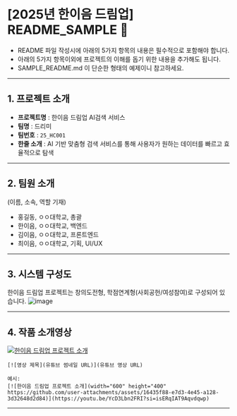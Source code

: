 # [2025년 한이음 드림업] README_SAMPLE 📝

- README 파일 작성시에 아래의 5가지 항목의 내용은 필수적으로 포함해야 합니다.
- 아래의 5가지 항목이외에 프로젝트의 이해를 돕기 위한 내용을 추가해도 됩니다.
- SAMPLE_README.md 이 단순한 형태의 예제이니 참고하세요.
---

## **1. 프로젝트 소개**
- **프로젝트명** : 한이음 드림업 AI검색 서비스
- **팀명** : 드리미
- **팀번호** : `25_HC001`
- **한줄 소개** : AI 기반 맞춤형 검색 서비스를 통해 사용자가 원하는 데이터를 빠르고 효율적으로 탐색

---

## **2. 팀원 소개**
(이름, 소속, 역할 기재)
- 홍길동, ㅇㅇ대학교, 총괄
- 한이음, ㅇㅇ대학교, 백엔드
- 김이음, ㅇㅇ대학교, 프론트엔드
- 최이음, ㅇㅇ대학교, 기획, UI/UX

---
## **3. 시스템 구성도**
한이음 드림업 프로젝트는 창의도전형, 학점연계형(사회공헌/여성참여)로 구성되어 있습니다.
<img alt="image" src="https://github.com/user-attachments/assets/28fc8453-d1a0-4184-8fd0-130d93d18545" />

---
## **4. 작품 소개영상**
[![한이음 드림업 프로젝트 소개](https://github.com/user-attachments/assets/16435f88-e7d3-4e45-a128-3d32648d2d84)](https://youtu.be/YcD3Lbn2FRI?si=isERqIAT9Aqvdqwp)
```
[![영상 제목](유튜브 썸네일 URL)](유튜브 영상 URL)

예시:
[![한이음 드림업 프로젝트 소개](width="600" height="400" https://github.com/user-attachments/assets/16435f88-e7d3-4e45-a128-3d32648d2d84)](https://youtu.be/YcD3Lbn2FRI?si=isERqIAT9Aqvdqwp)
```

---
